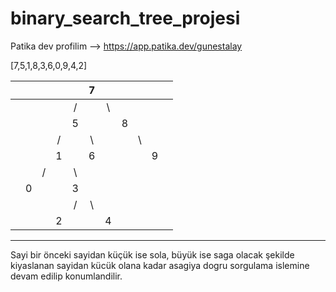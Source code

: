 # binary_search_tree_projesi

Patika dev profilim --> https://app.patika.dev/gunestalay



[7,5,1,8,3,6,0,9,4,2] 

|  |  |  |  |  | 7 |  |  |  |  |  |
|:-:|:-:|:-:|:-:|:-:|:-:|:-:|:-:|:-:|:-:|:-:|
|  |  |  |  | / |  | \ |  |  |  |  |
|  |  |  |  |5  |  |  | 8 |  |  | 
|  |  |  | / |  | \ |  |  | \ |  |  |
|  |  |  |1  |  |  6|  |  |  |9  |
|  |  | / |  | \ |  |  |  |  |  |
|  | 0 |  |  |  3 |  |  |  |  |  |
|  |  |  |  | / |\  |  |  |  |
|  |  |  | 2| | | 4 |  |  |

---

Sayi bir önceki sayidan küçük ise sola, büyük ise saga olacak şekilde kiyaslanan sayidan kücük olana kadar asagiya dogru sorgulama islemine devam edilip konumlandilir.
